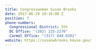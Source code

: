 ```yaml
---
title: Congresswoman Susan Brooks
date: 2017-06-29 19:16:00 Z
position: 7
phone-numbers:
  Congressional District: 5th
  DC Office: "(202) 225-2276"
  Carmel Office: "(317) 848-0201"
website: https://susanwbrooks.house.gov/
---
```


